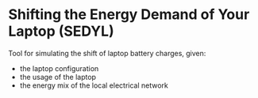 # Shifting the Energy Demand of Your Laptop (SEDYL)
Tool for simulating the shift of laptop battery charges, given:
- the laptop configuration
- the usage of the laptop 
- the energy mix of the local electrical network
